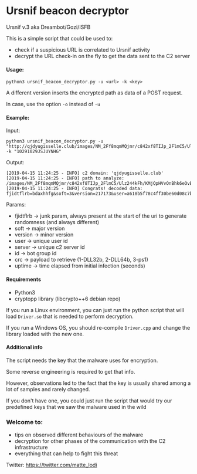 # Ursnif beacon decryptor

Ursnif v.3 aka Dreambot/Gozi/ISFB

This is a simple script that could be used to:
* check if a suspicious URL is correlated to Ursnif activity
* decrypt the URL check-in on the fly to get the data sent to the C2 server

#### Usage:
```
python3 ursnif_beacon_decryptor.py -u <url> -k <key>

```

A different version inserts the encrypted path as data of a POST request.

In case, use the option `-o` instead of `-u`

#### Example:
Input:
```
python3 ursnif_beacon_decryptor.py -u "http://qjdyugisselle.club/images/NM_2Ff8mqmMQjmr/c842xf8TIJp_2FlmC5/Ulz244kFh/KMjQpHVvOnBhk6eOvBBW/R_2FCf2Bk9wZXqeGcBS/IAHu5OfIJa7Y941YuvL1XM/i2RXCwmaVXV_2/ByGxravm/Dt1GoxZJ9b2BbnKWLrfphW9/8pKXBhb9Yi/n0AEln6Sc_2BilzFW/k_2B_2Fy1/Q3.avi" -k "10291029JSJUYNHG"
```
Output:
```
[2019-04-15 11:24:25 - INFO] c2 domain: 'qjdyugisselle.club'
[2019-04-15 11:24:25 - INFO] path to analyze: /images/NM_2Ff8mqmMQjmr/c842xf8TIJp_2FlmC5/Ulz244kFh/KMjQpHVvOnBhk6eOvBBW/R_2FCf2Bk9wZXqeGcBS/IAHu5OfIJa7Y941YuvL1XM/i2RXCwmaVXV_2/ByGxravm/Dt1GoxZJ9b2BbnKWLrfphW9/8pKXBhb9Yi/n0AEln6Sc_2BilzFW/k_2B_2Fy1/Q3.avi
[2019-04-15 11:24:25 - INFO] Congrats! decoded data: fjidtflrb=bdaxhhfg&soft=3&version=217173&user=a618b5f78c4ff30be60d08c7ba561278&server=12&id=3274&crc=3&uptime=11
```

Params:
* fjidtflrb -> junk param, always present at the start of the uri to generate randomness (and always different)
* soft -> major version
* version -> minor version
* user -> unique user id
* server -> unique c2 server id
* id -> bot group id
* crc -> payload to retrieve (1-DLL32b, 2-DLL64b, 3-ps1)
* uptime -> time elapsed from initial infection (seconds)


#### Requirements
* Python3
* cryptopp library (libcrypto++6 debian repo)

If you run a Linux environment, you can just run the python script that will load `Driver.so` that is needed to perform decryption.

If you run a Windows OS, you should re-compile `Driver.cpp` and change the library loaded with the new one.

#### Additional info
The script needs the key that the malware uses for encryption.

Some reverse engineering is required to get that info.

However, observations led to the fact that the key is usually shared among a lot of samples and rarely changed.

If you don't have one, you could just run the script that would try our predefined keys that we saw the malware used in the wild

### Welcome to:
* tips on observed different behaviours of the malware
* decryption for other phases of the communication with the C2 infrastructure
* everything that can help to fight this threat

Twitter: https://twitter.com/matte_lodi


